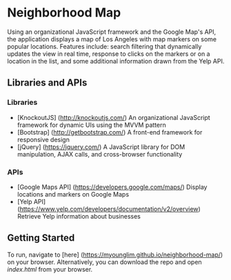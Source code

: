 # Neighborhood Map

Using an organizational JavaScript framework and the Google Map's API, the application displays a map of Los Angeles with map markers on some popular locations. Features include: search filtering that dynamically updates the view in real time, response to clicks on the markers or on a location in the list, and some additional information drawn from the Yelp API.

## Libraries and APIs

### Libraries
* [KnockoutJS] (http://knockoutjs.com/) An organizational JavaScript framework for dynamic UIs using the MVVM pattern
* [Bootstrap] (http://getbootstrap.com/) A front-end framework for responsive design
* [jQuery] (https://jquery.com/) A JavaScript library for DOM manipulation, AJAX calls, and cross-browser functionality

### APIs
* [Google Maps API] (https://developers.google.com/maps/) Display locations and markers on Google Maps
* [Yelp API] (https://www.yelp.com/developers/documentation/v2/overview) Retrieve Yelp information about businesses

## Getting Started

To run, navigate to [here] (https://myounglim.github.io/neighborhood-map/) on your browser. Alternatively, you can download the repo and open _index.html_ from your browser.
